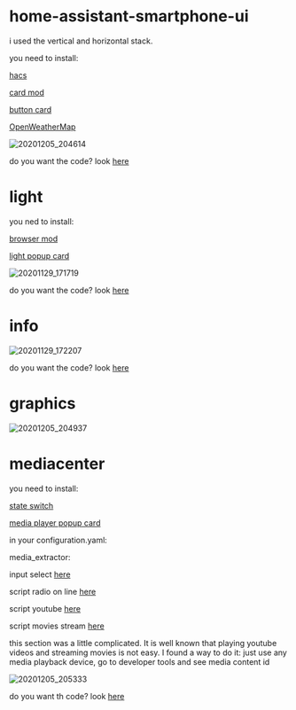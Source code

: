 # home-assistant-smartphone-ui

i used the vertical and horizontal stack.

you need to install:

[hacs](https://github.com/hacs/integration)

[card mod](https://github.com/thomasloven/lovelace-card-mod)


[button card](https://github.com/custom-cards/button-card)

[OpenWeatherMap](https://www.home-assistant.io/integrations/openweathermap)


![20201205_204614](https://user-images.githubusercontent.com/68069659/101262140-b0e07e80-373c-11eb-9e5f-71adc589817d.gif)

do you want the code? look [here](https://github.com/william89731/home-assistant-smartphone-ui/blob/main/tab%20fronted.txt)




# light

you ned to install:

[browser mod](https://github.com/thomasloven/hass-browser_mod)

[light popup card](https://github.com/DBuit/light-popup-card)



![20201129_171719](https://user-images.githubusercontent.com/68069659/100547627-18438d80-3268-11eb-8e90-b736f2837fd9.gif)

do you want the code? look [here](https://github.com/william89731/home-assistant-smartphone-ui/blob/main/light.txt)


# info



![20201129_172207](https://user-images.githubusercontent.com/68069659/100547899-905e8300-3269-11eb-90bf-1e8d6f6be2dd.gif)

do you want the code? look [here](https://github.com/william89731/home-assistant-smartphone-ui/blob/main/info.txt)

# graphics

![20201205_204937](https://user-images.githubusercontent.com/68069659/101266371-931c1500-374e-11eb-89f4-fd4a50686bc7.gif)

# mediacenter

you need to install:

[state switch](https://github.com/thomasloven/lovelace-state-switch)

[media player popup card](https://github.com/DBuit/media_player-popup-card)

in your configuration.yaml:

media_extractor:


input select [here](https://github.com/william89731/home-assistant-smartphone-ui/blob/main/input.txt)

script radio on line [here](https://github.com/william89731/home-assistant-smartphone-ui/blob/main/radio.txt)

script youtube [here](https://github.com/william89731/home-assistant-smartphone-ui/blob/main/youtube.txt)

script movies stream [here](https://github.com/william89731/home-assistant-smartphone-ui/blob/main/movies.txt)

this section was a little complicated. It is well known that playing youtube videos and streaming movies is not easy. I found a way to do it: just use any media playback device, go to developer tools and see media content id



![20201205_205333](https://user-images.githubusercontent.com/68069659/101265342-d625ba80-3745-11eb-9800-ad4f4ac11b80.gif)

do you want th code? look [here](https://github.com/william89731/home-assistant-smartphone-ui/blob/main/mediacenter.txt)







